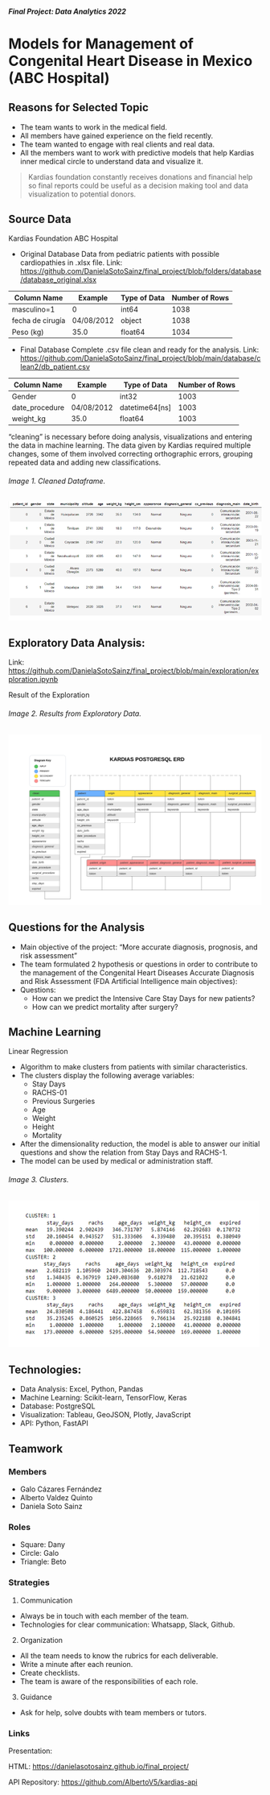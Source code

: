 #### *Final Project: Data Analytics 2022*
# Models for Management of Congenital Heart Disease in Mexico (ABC Hospital)

## Reasons for Selected Topic

* The team wants to work in the medical field.
* All members have gained experience on the field recently. 
* The team wanted to engage with real clients and real data. 
* All the members want to work with predictive models that help Kardias inner medical circle to understand data and visualize it.

>Kardias foundation constantly receives donations and financial help
>so final reports could be useful as a decision making tool and data visualization to potential donors.

## Source Data
Kardias Foundation ABC Hospital
* Original Database
Data from pediatric patients with possible cardiopathies in .xlsx file.
Link:  https://github.com/DanielaSotoSainz/final_project/blob/folders/database/database_original.xlsx

Column Name | Example | Type of Data | Number of Rows
------------ | ------------- | ------------- | -------------
masculino=1 | 0 | int64 | 1038
fecha de cirugía | 04/08/2012 | object | 1038
Peso    (kg) | 35.0 | float64 | 1034

* Final Database
Complete .csv file clean and ready for the analysis.
Link:
https://github.com/DanielaSotoSainz/final_project/blob/main/database/clean2/db_patient.csv

Column Name | Example | Type of Data | Number of Rows
------------ | ------------- | ------------- | -------------
Gender | 0 | int32 | 1003
date_procedure | 04/08/2012 | datetime64[ns] | 1003
weight_kg | 35.0 | float64 | 1003

“cleaning” is necessary before doing analysis, visualizations and entering the data in machine learning. The data given by Kardias required multiple changes, some of them involved correcting orthographic errors, grouping repeated data and adding new classifications. 
###### Image 1. Cleaned Dataframe.

![Image 1. Cleaned Dataframe.](docs/static/img/clean1_edited.PNG)

## Exploratory Data Analysis:
Link: https://github.com/DanielaSotoSainz/final_project/blob/main/exploration/exploration.ipynb

Result of the Exploration
###### Image 2. Results from Exploratory Data.

![Image 2. Results from Exploratory Data.](resources/erd.png)

## Questions for the Analysis

* Main objective of the project: “More accurate diagnosis, prognosis, and risk assessment”
* The team formulated 2 hypothesis or questions in order to contribute to  the management of the Congenital Heart Diseases Accurate Diagnosis and Risk Assessment (FDA Artificial Intelligence main objectives):
* Questions:
    * How can we predict the Intensive Care Stay Days for new patients?
    * How can we predict mortality after surgery?

## Machine Learning
Linear Regression 
* Algorithm to make clusters from patients with similar characteristics. 
* The clusters display the following average variables:
    * Stay Days
    * RACHS-01
    * Previous Surgeries
    * Age
    * Weight 
    * Height
    * Mortality
* After the dimensionality reduction, the model is able to answer our initial questions and show the relation from Stay Days and RACHS-1.
* The model can be used by medical or administration staff. 

###### Image 3. Clusters.

![Image 3. Clusters.](docs/static/img/ml_4.png)


## Technologies:
* Data Analysis: Excel, Python, Pandas
* Machine Learning: Scikit-learn, TensorFlow, Keras
* Database: PostgreSQL
* Visualization: Tableau, GeoJSON, Plotly, JavaScript
* API: Python, FastAPI

## Teamwork
### Members

* Galo Cázares Fernández
* Alberto Valdez Quinto
* Daniela Soto Sainz

### Roles

* Square: Dany
* Circle: Galo
* Triangle: Beto

### Strategies

1. Communication
* Always be in touch with each member of the team. 
* Technologies for clear communication: Whatsapp, Slack, Github.

2. Organization
* All the team needs to know the rubrics for each deliverable. 
* Write a minute after each reunion. 
* Create checklists.
* The team is aware of the responsibilities of each role.

3. Guidance
* Ask for help, solve doubts with team members or tutors.

### Links

Presentation:

HTML: https://danielasotosainz.github.io/final_project/

API Repository: https://github.com/AlbertoV5/kardias-api
